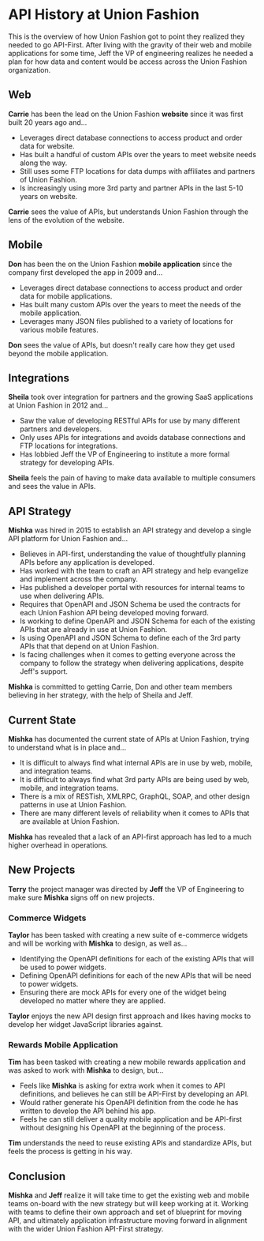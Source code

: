 # API History at Union Fashion

This is the overview of how Union Fashion got to point they realized they needed to go API-First. After living with the gravity of their web and mobile applications for some time, Jeff the VP of engineering realizes he needed a plan for how data and content would be access across the Union Fashion organization.

## Web

**Carrie** has been the lead on the Union Fashion **website** since it was first built 20 years ago and...

- Leverages direct database connections to access product and order data for website.
- Has built a handful of custom APIs over the years to meet website needs along the way.
- Still uses some FTP locations for data dumps with affiliates and partners of Union Fashion.
- Is increasingly using more 3rd party and partner APIs in the last 5-10 years on website.

**Carrie** sees the value of APIs, but understands Union Fashion through the lens of the evolution of the website.

## Mobile

**Don** has been the on the Union Fashion **mobile application** since the company first developed the app in 2009 and...

- Leverages direct database connections to access product and order data for mobile applications.
- Has built many custom APIs over the years to meet the needs of the mobile application.
- Leverages many JSON files published to a variety of locations for various mobile features.

**Don** sees the value of APIs, but doesn't really care how they get used beyond the mobile application.

## Integrations

**Sheila** took over integration for partners and the growing SaaS applications at Union Fashion in 2012 and...

- Saw the value of developing RESTful APIs for use by many different partners and developers.
- Only uses APIs for integrations and avoids database connections and FTP locations for integrations.
- Has lobbied Jeff the VP of Engineering to institute a more formal strategy for developing APIs.

**Sheila** feels the pain of having to make data available to multiple consumers and sees the value in APIs.

## API Strategy

**Mishka** was hired in 2015 to establish an API strategy and develop a single API platform for Union Fashion and...

- Believes in API-first, understanding the value of thoughtfully planning APIs before any application is developed.
- Has worked with the team to craft an API strategy and help evangelize and implement across the company.
- Has published a developer portal with resources for internal teams to use when delivering APIs.
- Requires that OpenAPI and JSON Schema be used the contracts for each Union Fashion API being developed moving forward.
- Is working to define OpenAPI and JSON Schema for each of the existing APIs that are already in use at Union Fashion.
- Is using OpenAPI and JSON Schema to define each of the 3rd party APIs that that depend on at Union Fashion.
- Is facing challenges when it comes to getting everyone across the company to follow the strategy when delivering applications, despite Jeff's support.

**Mishka** is committed to getting Carrie, Don and other team members believing in her strategy, with the help of Sheila and Jeff.

## Current State

**Mishka** has documented the current state of APIs at Union Fashion, trying to understand what is in place and...

- It is difficult to always find what internal APIs are in use by web, mobile, and integration teams.
- It is difficult to always find what 3rd party APIs are being used by web, mobile, and integration teams.
- There is a mix of RESTish, XMLRPC, GraphQL, SOAP, and other design patterns in use at Union Fashion.
- There are many different levels of reliability when it comes to APIs that are available at Union Fashion.

**Mishka** has revealed that a lack of an API-first approach has led to a much higher overhead in operations.

## New Projects

**Terry** the project manager was directed by **Jeff** the VP of Engineering to make sure **Mishka** signs off on new projects.

### Commerce Widgets

**Taylor** has been tasked with creating a new suite of e-commerce widgets and will be working with **Mishka** to design, as well as...

- Identifying the OpenAPI definitions for each of the existing APIs that will be used to power widgets.
- Defining OpenAPI definitions for each of the new APIs that will be need to power widgets.
- Ensuring there are mock APIs for every one of the widget being developed no matter where they are applied.

**Taylor** enjoys the new API design first approach and likes having mocks to develop her widget JavaScript libraries against.

### Rewards Mobile Application

**Tim** has been tasked with creating a new mobile rewards application and was asked to work with **Mishka** to design, but...

- Feels like **Mishka** is asking for extra work when it comes to API definitions, and believes he can still be API-First by developing an API.
- Would rather generate his OpenAPI definition from the code he has written to develop the API behind his app.
- Feels he can still deliver a quality mobile application and be API-first without designing his OpenAPI at the beginning of the process.

**Tim** understands the need to reuse existing APIs and standardize APIs, but feels the process is getting in his way.

## Conclusion

**Mishka** and **Jeff** realize it will take time to get the existing web and mobile teams on-board with the new strategy but will keep working at it. Working with teams to define their own approach and set of blueprint for moving API, and ultimately application infrastructure moving forward in alignment with the wider Union Fashion API-First strategy.
